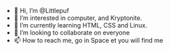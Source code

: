 - 👋 Hi, I’m @Littlepuf
- 👀 I’m interested in computer, and Kryptonite.
- 🌱 I’m currently learning HTML, CSS and Linux.
- 💞️ I’m looking to collaborate on everyone
- 📫 How to reach me, go in Space et you will find me
 

<!---
Littlepuf/Littlepuf is a ✨ special ✨ repository because its `README.md` (this file) appears on your GitHub profile.
You can click the Preview link to take a look at your changes.
--->
